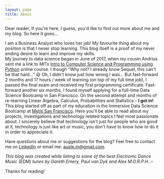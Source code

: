 ```yaml
---
layout: page
title: About
---
```


<p class="message">
  Dear reader, if you're here, I guess, you'd like to find out more about me and my blog. 
So here it goes...  
</p>

I am a Business Analyst who loves her job! My favourite thing about my position is that I never stop learning. This blog itself is a proof of my never ending desire to learn and improve my skills.  
My journey to data science began in June of 2017, when my cousin Andrius sent me a link to MITx [Intro to Computer Science and Programming using Python](https://www.edx.org/course/introduction-computer-science-mitx-6-00-1x-11) online course. I though "Why not? I already know Sequel, this can't be that hard..." :smiley: Oh, I didn't know just how wrong I was... 
But fast-forward 2 months and 17 hours / week of learning (on top of my full time job), I passed the final exam and received my first programming certificate. 
Fast-forward another six months, I found myself applying for a full-time Data Science Bootcamp in San Francisco.  On the second attempt and months of re-learning Linear Algebra, Calculus, Probabilities and Statistics - **I got in!**  
 This blog started off as part of my education in the Immersive Data Science Bootcamp at [Metis San Francisco](https://www.thisismetis.com/). Here you'll be able to read about my projects, investigations and technology related topics I feel most passionate about.
I sincerely believe that technology isn't just for people who are good at it, technology is just like art or music, you don't have to know how to do it in order to appreciate it.

Have questions about me or suggestions for the blog? Feel free to contact me on [LinkedIn](https://www.linkedin.com/in/auste-mastaviciute-59a58a54/) or email me: auste.m@gmail.com.

*This blog was created while listing to some of the best Electronic Dance Music (EDM) tunes by Gareth Emery, Paul van Dyk and Alex M.O.R.P.H.* :notes: 

Thanks for reading!
